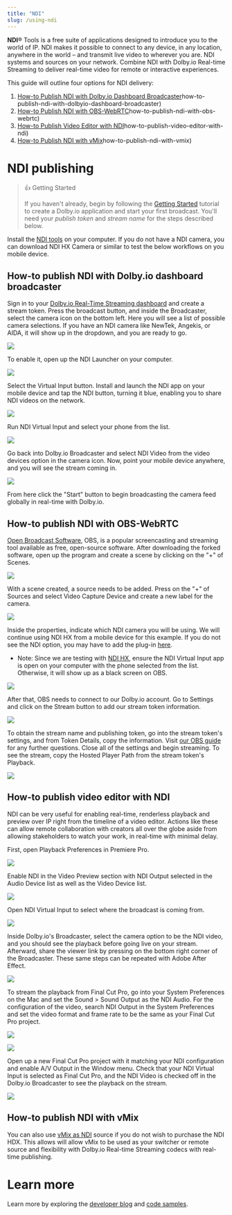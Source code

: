 ```yaml
---
title: "NDI"
slug: /using-ndi
---
```

**NDI**® Tools is a free suite of applications designed to introduce you to the world of IP. NDI makes it possible to connect to any device, in any location, anywhere in the world – and transmit live video to wherever you are. NDI systems and sources on your network. Combine NDI with Dolby.io Real-time Streaming to deliver real-time video for remote or interactive experiences.

This guide will outline four options for NDI delivery:

1. [How-to Publish NDI with Dolby.io Dashboard Broadcaster](/millicast/broadcast/using-ndi.md)how-to-publish-ndi-with-dolbyio-dashboard-broadcaster)
2. [How-to Publish NDI with OBS-WebRTC](/millicast/broadcast/using-ndi.md)how-to-publish-ndi-with-obs-webrtc)
3. [How-to Publish Video Editor with NDI](/millicast/broadcast/using-ndi.md)how-to-publish-video-editor-with-ndi)
4. [How-to Publish NDI with vMix](/millicast/broadcast/using-ndi.md)how-to-publish-ndi-with-vmix)

# NDI publishing

> 👍 Getting Started
> 
> If you haven't already, begin by following the [Getting Started](/millicast/introduction-to-streaming-apis.mdx) tutorial to create a Dolby.io application and start your first broadcast. You'll need your _publish token_ and _stream name_ for the steps described below.

Install the [NDI tools](https://ndi.video/type/ndi-tools/) on your computer. If you do not have a NDI camera, you can download NDI HX Camera or similar to test the below workflows on you mobile device.

## How-to publish NDI with Dolby.io dashboard broadcaster

Sign in to your [Dolby.io Real-Time Streaming dashboard](https://dashboard.dolby.io/) and create a stream token. Press the broadcast button, and inside the Broadcaster, select the camera icon on the bottom left. Here you will see a list of possible camera selections. If you have an NDI camera like NewTek, Angekis, or AIDA, it will show up in the dropdown, and you are ready to go. 


![](../assets/img/Capture_decran_2023-07-07_a_12.10.26_PM.png)



To enable it, open up the NDI Launcher on your computer. 


![](../assets/img/Capture_decran_2023-07-07_a_12.02.46_PM.png)



Select the Virtual Input button. Install and launch the NDI app on your mobile device and tap the NDI button, turning it blue, enabling you to share NDI videos on the network.


![](../assets/img/IMG_8035.PNG)



Run NDI Virtual Input and select your phone from the list. 


![](../assets/img/Capture_decran_2023-07-07_a_12.07.13_PM.png)



Go back into Dolby.io Broadcaster and select NDI Video from the video devices option in the camera icon. Now, point your mobile device anywhere, and you will see the stream coming in.


![](../assets/img/Capture_decran_2023-07-07_a_12.11.03_PM.png)



From here click the "Start" button to begin broadcasting the camera feed globally in real-time with Dolby.io.

## How-to publish NDI with OBS-WebRTC

[Open Broadcast Software](https://github.com/CoSMoSoftware/OBS-studio-webrtc), OBS, is a popular screencasting and streaming tool available as free, open-source software. After downloading the forked software, open up the program and create a scene by clicking on the "+" of Scenes.


![](../assets/img/Capture_decran_2023-07-07_a_12.19.40_PM.png)



With a scene created, a source needs to be added. Press on the "+" of Sources and select Video Capture Device and create a new label for the camera. 


![](../assets/img/Capture_decran_2023-07-07_a_12.20.58_PM.png)



Inside the properties, indicate which NDI camera you will be using. We will continue using NDI HX from a mobile device for this example. If you do not see the NDI option, you may have to add the plug-in [here](https://github.com/Palakis/obs-ndi). 

- Note: Since we are testing with [NDI HX](https://ndi.video/), ensure the NDI Virtual Input app is open on your computer with the phone selected from the list. Otherwise, it will show up as a black screen on OBS.


![](../assets/img/Capture_decran_2023-07-07_a_12.21.16_PM.png)



After that, OBS needs to connect to our Dolby.io account. Go to Settings and click on the Stream button to add our stream token information. 


![](../assets/img/Capture_decran_2023-07-07_a_12.36.26_PM.png)



To obtain the stream name and publishing token, go into the stream token's settings, and from Token Details, copy the information. Visit [our OBS guide](/millicast/software-encoders/using-obs.md) for any further questions. Close all of the settings and begin streaming. To see the stream, copy the Hosted Player Path from the stream token's Playback. 


![](../assets/img/Capture_decran_2023-07-07_a_12.28.57_PM.png)



## How-to publish video editor with NDI

NDI can be very useful for enabling real-time, renderless playback and preview over IP right from the timeline of a video editor. Actions like these can allow remote collaboration with creators all over the globe aside from allowing stakeholders to watch your work, in real-time with minimal delay.

First, open Playback Preferences in Premiere Pro. 


![](../assets/img/Capture_decran_2023-07-07_a_12.52.23_PM.png)



Enable NDI in the Video Preview section with NDI Output selected in the Audio Device list as well as the Video Device list.


![](../assets/img/Capture_decran_2023-07-07_a_12.53.25_PM.png)



Open NDI Virtual Input to select where the broadcast is coming from.


![](../assets/img/Capture_decran_2023-07-07_a_12.56.47_PM.png)



Inside Dolby.io's Broadcaster, select the camera option to be the NDI video, and you should see the playback before going live on your stream. Afterward, share the viewer link by pressing on the bottom right corner of the Broadcaster. These same steps can be repeated with Adobe After Effect. 


![](../assets/img/Capture_decran_2023-07-07_a_1.03.28_PM.png)



To stream the playback from Final Cut Pro, go into your System Preferences on the Mac and set the Sound > Sound Output as the NDI Audio. For the configuration of the video, search NDI Output in the System Preferences and set the video format and frame rate to be the same as your Final Cut Pro project. 


![](../assets/img/Capture_decran_2023-07-07_a_1.12.23_PM.png)




![](../assets/img/Capture_decran_2023-07-07_a_1.12.41_PM.png)



Open up a new Final Cut Pro project with it matching your NDI configuration and enable A/V Output in the Window menu. Check that your NDI Virtual Input is selected as Final Cut Pro, and the NDI Video is checked off in the Dolby.io Broadcaster to see the playback on the stream. 


![](../assets/img/Capture_decran_2023-07-07_a_1.15.00_PM.png)



## How-to publish NDI with vMix

You can also use [vMix as NDI](/millicast/software-encoders/broadcasting-with-vmix.md) source if you do not wish to purchase the NDI HDX. This allows will allow vMix to be used as your switcher or remote source and flexibility with Dolby.io Real-time Streaming codecs with real-time publishing.

# Learn more

Learn more by exploring the [developer blog](https://dolby.io/blog/tag/broadcast/) and [code samples](https://github.com/orgs/dolbyio-samples/repositories?q=broadcast).




